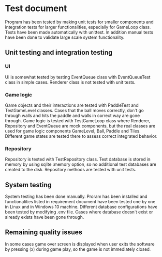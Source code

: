 # Test document

Program has been tested by making unit tests for smaller components and integration tests for larger functionalities, especially for GameLoop class. Tests have been made automatically with unittest. In addition manual tests have been done to validate large scale system functionality.

## Unit testing and integration testing

### UI

UI is somewhat tested by testing EventQueue class with EventQueueTest class in simple cases. Renderer class is not tested with unit tests.

### Game logic

Game objects and their interactions are tested with PaddleTest and TestGameLevel classes. Cases that the ball moves correctly, don't go through walls and hits the paddle and walls in correct way are gone through. Game logic is tested with TestGameLoop class where Renderer, Repository and EventQueue are mock components, but the real classes are used for game logic components GameLevel, Ball, Paddle and Tiles. Different game states are tested there to assess correct integrated behavior.

### Repository

Repository is tested with TestRepository class. Test database is stored in memory by using sqlite :memory option, so no additional test databases are created to the disk. Repository methods are tested with unit tests.

## System testing

System testing has been done manually. Proram has been installed and functionalities listed in requirement document have been tested one by one in Linux and in Windows 10 machine. Different database configurations have been tested by modifying .env file. Cases where database doesn't exist or already exists have been gone through.

## Remaining quality issues

In some cases game over screen is displayed when user exits the software by pressing (x) during game play, so the game is not immediately closed.

